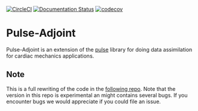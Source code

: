 
[![CircleCI](https://circleci.com/gh/ComputationalPhysiology/pulse_adjoint.svg?style=shield)](https://circleci.com/gh/ComputationalPhysiology/pulse_adjoint)
[![Documentation Status](https://readthedocs.org/projects/pulse_adjoint/badge/?version=latest)](https://pulse-adjoint.readthedocs.io/en/latest/?badge=latest)
[![codecov](https://codecov.io/gh/ComputationalPhysiology/pulse_adjoint/branch/master/graph/badge.svg?token=PG2JS1SPKJ)](https://codecov.io/gh/ComputationalPhysiology/pulse_adjoint)


# Pulse-Adjoint

Pulse-Adjoint is an extension of the [pulse](https://github.com/ComputationalPhysiology/pulse) library for doing data assimilation for cardiac mechanics applications.


## Note
This is a full rewriting of the code in the [following repo](https://github.com/ComputationalPhysiology/pulse_adjoint). Note that the version in this repo is experimental an might contains several bugs. If you encounter bugs we would appreciate if you could file an issue.

